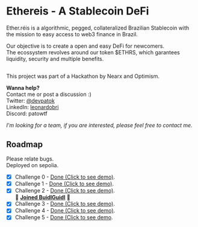# Ethereis - A Stablecoin DeFi
Ether.réis is a algorithmic, pegged, collateralized Brazilian Stablecoin with the mission to easy access to web3 finance in Brazil.  

Our objective is to create a open and easy DeFi for newcomers.  
The ecossystem revolves around our token $ETHRS, which garantees liquidity, security and multiple benefits.  

##
This project was part of a Hackathon by Nearx and Optimism.  

**Wanna help?**  
Contact me or post a discussion :)  
Twitter: [@devpatok](https://twitter.com/devpatok)  
LinkedIn: [leonardobri](https://www.linkedin.com/in/leonardobri/)  
Discord: patowtf  

*I'm looking for a team, if you are interested, please feel free to contact me.*  

## Roadmap
Please relate bugs.  
Deployed on sepolia.

- [x] Challenge 0 - [Done (Click to see demo)](https://simplenft-eth-challenge.vercel.app/).
- [x] Challenge 1 - [Done (Click to see demo)](https://staking-challenge2-etherspeedrun.vercel.app/).
- [x] Challenge 2 - [Done (Click to see demo)](https://quest2-token-vendor.vercel.app).  
🎉 **[Joined BuidlGuidl](https://app.buidlguidl.com/builders/0xC4de020Cfb94D5e7Da5536551da6cfE01Dce33Ec)** 🎉
- [x] Challenge 3 - [Done (Click to see demo)](https://quest3-rigged-dice.vercel.app/).  
- [x] Challenge 4 - [Done (Click to see demo)](https://quest4-dex-swap.vercel.app/).  
- [x] Challenge 5 - [Done (Click to see demo](https://quest5-statechannels.vercel.app/). 
